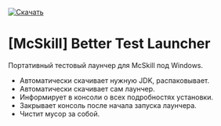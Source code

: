 <a href="[https://raw.githubusercontent.com/DevsyA/McSkill-Better-Test-Launcher/master/result/McSkillTest.exe](https://raw.githubusercontent.com/DevsyA/McSkill-Better-Test-Launcher/master/result/McSkillTest.exe)" download> <img src="https://img.shields.io/badge/Download-Скачать-brightgreen.svg" alt="Скачать"> </a>
# [McSkill] Better Test Launcher
Портативный тестовый лаунчер для McSkill под Windows.

- Автоматически скачивает нужную JDK, распаковывает.
- Автоматически скачивает сам лаунчер.
- Информирует в консоли о всех подробностях установки.
- Закрывает консоль после начала запуска лаунчера.
- Чистит мусор за собой.
